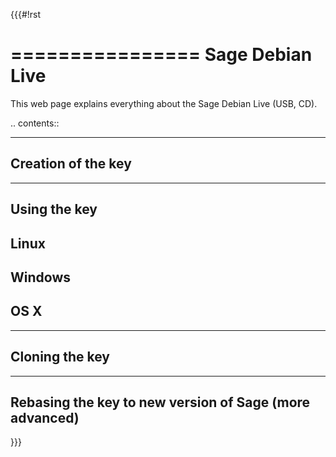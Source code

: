 {{{#!rst

================
Sage Debian Live
================

This web page explains everything about the Sage Debian Live (USB, CD).

.. contents::

-------------------
Creation of the key
-------------------

-------------
Using the key
-------------

Linux
-----

Windows
-------

OS X
----

---------------
Cloning the key
---------------

-------------------------------------------------------
Rebasing the key to new version of Sage (more advanced)
-------------------------------------------------------

}}}
